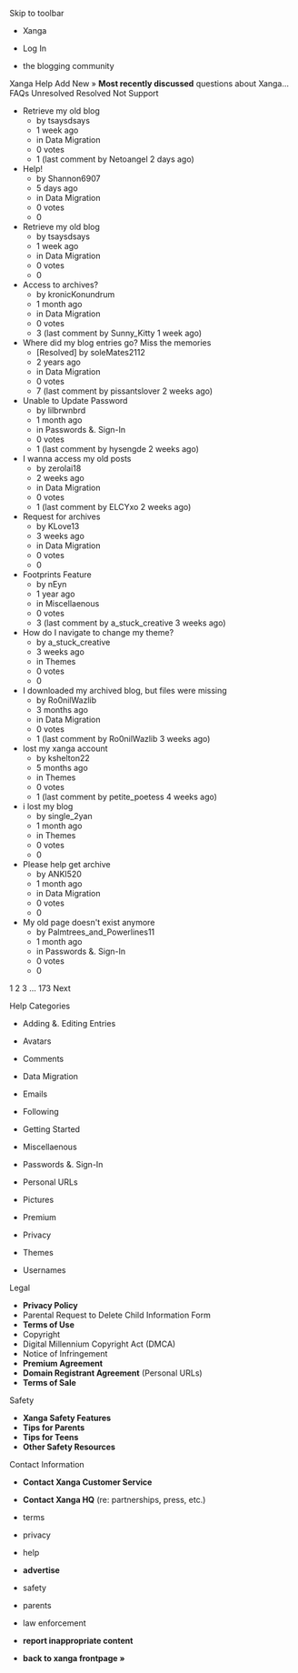 Skip to toolbar

*   Xanga

*   Log In

*   the blogging community

Xanga Help Add New » **Most recently discussed** questions about Xanga… FAQs Unresolved Resolved Not Support

*   Retrieve my old blog
    *   by tsaysdsays
    *   1 week ago
    *   in Data Migration
    *   0 votes
    *   1 (last comment by Netoangel 2 days ago)
*   Help!
    *   by Shannon6907
    *   5 days ago
    *   in Data Migration
    *   0 votes
    *   0
*   Retrieve my old blog
    *   by tsaysdsays
    *   1 week ago
    *   in Data Migration
    *   0 votes
    *   0
*   Access to archives?
    *   by kronicKonundrum
    *   1 month ago
    *   in Data Migration
    *   0 votes
    *   3 (last comment by Sunny\_Kitty 1 week ago)
*   Where did my blog entries go? Miss the memories
    *   \[Resolved\] by soleMates2112
    *   2 years ago
    *   in Data Migration
    *   0 votes
    *   7 (last comment by pissantslover 2 weeks ago)
*   Unable to Update Password
    *   by lilbrwnbrd
    *   1 month ago
    *   in Passwords &. Sign-In
    *   0 votes
    *   1 (last comment by hysengde 2 weeks ago)
*   I wanna access my old posts
    *   by zerolai18
    *   2 weeks ago
    *   in Data Migration
    *   0 votes
    *   1 (last comment by ELCYxo 2 weeks ago)
*   Request for archives
    *   by KLove13
    *   3 weeks ago
    *   in Data Migration
    *   0 votes
    *   0
*   Footprints Feature
    *   by nEyn
    *   1 year ago
    *   in Miscellaenous
    *   0 votes
    *   3 (last comment by a\_stuck\_creative 3 weeks ago)
*   How do I navigate to change my theme?
    *   by a\_stuck\_creative
    *   3 weeks ago
    *   in Themes
    *   0 votes
    *   0
*   I downloaded my archived blog, but files were missing
    *   by Ro0nilWazlib
    *   3 months ago
    *   in Data Migration
    *   0 votes
    *   1 (last comment by Ro0nilWazlib 3 weeks ago)
*   lost my xanga account
    *   by kshelton22
    *   5 months ago
    *   in Themes
    *   0 votes
    *   1 (last comment by petite\_poetess 4 weeks ago)
*   i lost my blog
    *   by single\_2yan
    *   1 month ago
    *   in Themes
    *   0 votes
    *   0
*   Please help get archive
    *   by ANKI520
    *   1 month ago
    *   in Data Migration
    *   0 votes
    *   0
*   My old page doesn't exist anymore
    *   by Palmtrees\_and\_Powerlines11
    *   1 month ago
    *   in Passwords &. Sign-In
    *   0 votes
    *   0

1 2 3 ... 173 Next

Help Categories

*   Adding &. Editing Entries
*   Avatars
*   Comments
*   Data Migration
*   Emails
*   Following
*   Getting Started
*   Miscellaenous

*   Passwords &. Sign-In
*   Personal URLs
*   Pictures
*   Premium
*   Privacy
*   Themes
*   Usernames

Legal

*   **Privacy Policy**
*   Parental Request to Delete Child Information Form
*   **Terms of Use**
*   Copyright
*   Digital Millennium Copyright Act (DMCA)
*   Notice of Infringement
*   **Premium Agreement**
*   **Domain Registrant Agreement** (Personal URLs)
*   **Terms of Sale**

Safety

*   **Xanga Safety Features**
*   **Tips for Parents**
*   **Tips for Teens**
*   **Other Safety Resources**

Contact Information

*   **Contact Xanga Customer Service**
*   **Contact Xanga HQ** (re: partnerships, press, etc.)

*   terms
*   privacy
*   help
*   **advertise**

*   safety
*   parents
*   law enforcement
*   **report inappropriate content**

*   **back to xanga frontpage »**